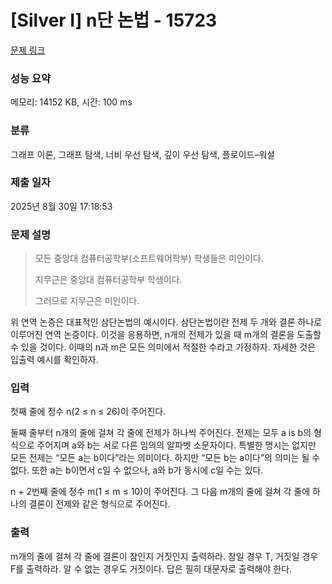 # [Silver I] n단 논법 - 15723 

[문제 링크](https://www.acmicpc.net/problem/15723) 

### 성능 요약

메모리: 14152 KB, 시간: 100 ms

### 분류

그래프 이론, 그래프 탐색, 너비 우선 탐색, 깊이 우선 탐색, 플로이드–워셜

### 제출 일자

2025년 8월 30일 17:18:53

### 문제 설명

<blockquote>
<p>모든 중앙대 컴퓨터공학부(소프트웨어학부) 학생들은 미인이다.</p>

<p>지무근은 중앙대 컴퓨터공학부 학생이다.</p>

<p>그러므로 지무근은 미인이다.</p>
</blockquote>

<p>위 연역 논증은 대표적인 삼단논법의 예시이다. 삼단논법이란 전제 두 개와 결론 하나로 이루어진 연역 논증이다. 이것을 응용하면, n개의 전제가 있을 때 m개의 결론을 도출할 수 있을 것이다. 이때의 n과 m은 모든 의미에서 적절한 수라고 가정하자. 자세한 것은 입출력 예시를 확인하자.</p>

### 입력 

 <p>첫째 줄에 정수 n(2 ≤ n ≤ 26)이 주어진다.</p>

<p>둘째 줄부터 n개의 줄에 걸쳐 각 줄에 전제가 하나씩 주어진다. 전제는 모두 a is b의 형식으로 주어지며 a와 b는 서로 다른 임의의 알파벳 소문자이다. 특별한 명시는 없지만 모든 전제는 “모든 a는 b이다”라는 의미이다. 하지만 “모든 b는 a이다”의 의미는 될 수 없다. 또한 a는 b이면서 c일 수 없으나, a와 b가 동시에 c일 수는 있다.</p>

<p>n + 2번째 줄에 정수 m(1 ≤ m ≤ 10)이 주어진다. 그 다음 m개의 줄에 걸쳐 각 줄에 하나의 결론이 전제와 같은 형식으로 주어진다.</p>

### 출력 

 <p>m개의 줄에 걸쳐 각 줄에 결론이 참인지 거짓인지 출력하라. 참일 경우 T, 거짓일 경우 F를 출력하라. 알 수 없는 경우도 거짓이다. 답은 필히 대문자로 출력해야 한다.</p>


